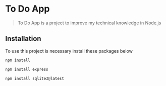 
# To Do App
> To Do App is a project to improve my technical knowledge in Node.js

## Installation

To use this project is necessary install these packages below

```bash
npm install 
```
```bash
npm install express 
```
```bash
npm install sqlite3@latest
```

